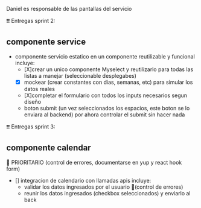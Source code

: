 Daniel es responsable de las pantallas del servicio

❗❗ Entregas sprint 2:

## componente service
- componente servicio estatico en un componente reutilizable y funcional
    incluye:
    - [X]crear un unico componente Myselect y reutilizarlo para todas las listas a manejar (seleccionable desplegabes)
    - [X] mockear (crear constantes con dias, semanas, etc) para simular los datos reales
    - [X]completar el formulario con todos los inputs necesarios segun diseño
    - boton submit (un vez seleccionados los espacios, este boton se lo enviara al backend) por ahora controlar el submit sin hacer nada


❗❗ Entregas sprint 3:
## componente calendar

🔴 PRIORITARIO (control de errores, documentarse en yup y react hook form)

- [] integracion de calendario con llamadas apis
    incluye:
    - validar los datos ingresados por el usuario 🔴(control de errores)
    - reunir los datos ingresados (checkbox seleccionados) y enviarlo al back
